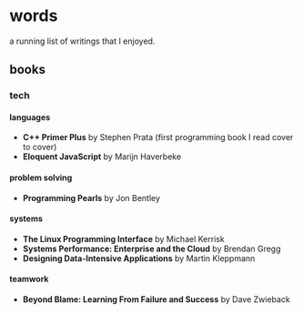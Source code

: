 # words
a running list of writings that I enjoyed.

## books

### tech

#### languages

* **C++ Primer Plus** by Stephen Prata (first programming book I read cover to cover)
* **Eloquent JavaScript** by Marijn Haverbeke

#### problem solving

* **Programming Pearls** by Jon Bentley

#### systems

* **The Linux Programming Interface** by Michael Kerrisk
* **Systems Performance: Enterprise and the Cloud** by Brendan Gregg
* **Designing Data-Intensive Applications** by Martin Kleppmann

#### teamwork

* **Beyond Blame: Learning From Failure and Success** by Dave Zwieback
